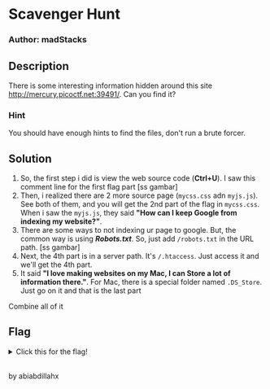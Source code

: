 # Scavenger Hunt
### Author: madStacks

## Description
There is some interesting information hidden around this site http://mercury.picoctf.net:39491/. Can you find it?
### Hint
You should have enough hints to find the files, don't run a brute forcer.

## Solution
1. So, the first step i did is view the web source code (**Ctrl+U**). I saw this comment line for the first flag part
[ss gambar]
2. Then, i realized there are 2 more source page (`mycss.css` adn `myjs.js`). See both of them, and you will get the 2nd part of the flag in `mycss.css`. When i saw the `myjs.js`, they said **"How can I keep Google from indexing my website?"**.
3. There are some ways to not indexing ur page to google. But, the common way is using **_Robots.txt_**. So, just add `/robots.txt` in the URL path.
[ss gambar]
4. Next, the 4th part is in a server path. It's `/.htaccess`. Just access it and we'll get the 4th part.
5. It said **"I love making websites on my Mac, I can Store a lot of information there."**. For Mac, there is a special folder named `.DS_Store`. Just go on it and that is the last part

Combine all of it

## Flag
<details>
  <summary>Click this for the flag!</summary>

  ```
    picoCTF{th4ts_4_l0t_0f_pl4c3s_2_lO0k_f7ce8828}
  ```
</details>

<br>
<p>by abiabdillahx</p>